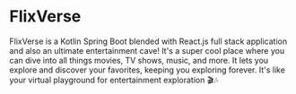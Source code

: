 # FlixVerse
FlixVerse is a Kotlin Spring Boot blended with React.js full stack application and also an ultimate entertainment cave! It's a super cool place where you can dive into all things movies, TV shows, music, and more. It lets you explore and discover your favorites, keeping you exploring forever. It's like your virtual playground for entertainment exploration 🎬🎶
